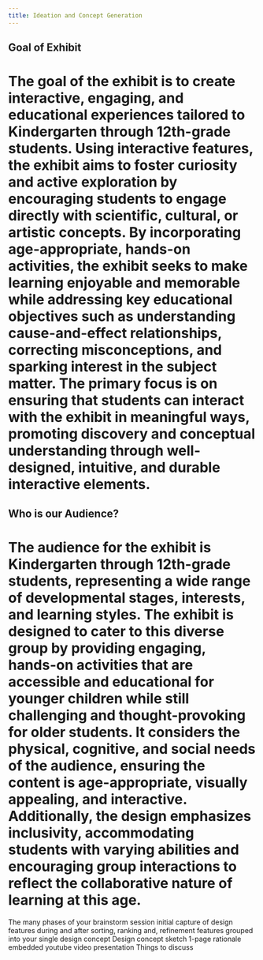 ```yaml
---
title: Ideation and Concept Generation 
---
```


## Goal of Exhibit 
# The goal of the exhibit is to create interactive, engaging, and educational experiences tailored to Kindergarten through 12th-grade students. Using interactive features, the exhibit aims to foster curiosity and active exploration by encouraging students to engage directly with scientific, cultural, or artistic concepts. By incorporating age-appropriate, hands-on activities, the exhibit seeks to make learning enjoyable and memorable while addressing key educational objectives such as understanding cause-and-effect relationships, correcting misconceptions, and sparking interest in the subject matter. The primary focus is on ensuring that students can interact with the exhibit in meaningful ways, promoting discovery and conceptual understanding through well-designed, intuitive, and durable interactive elements.

## Who is our Audience?
# The audience for the exhibit is Kindergarten through 12th-grade students, representing a wide range of developmental stages, interests, and learning styles. The exhibit is designed to cater to this diverse group by providing engaging, hands-on activities that are accessible and educational for younger children while still challenging and thought-provoking for older students. It considers the physical, cognitive, and social needs of the audience, ensuring the content is age-appropriate, visually appealing, and interactive. Additionally, the design emphasizes inclusivity, accommodating students with varying abilities and encouraging group interactions to reflect the collaborative nature of learning at this age.

The many phases of your brainstorm session
initial capture of design features
during and after sorting, ranking and, refinement
features grouped into your single design concept
Design concept sketch
1-page rationale
embedded youtube video presentation
Things to discuss
